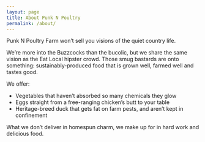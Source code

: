 ```yaml
---
layout: page
title: About Punk N Poultry
permalink: /about/
---
```


Punk N Poultry Farm won’t sell you visions of the quiet country life.

We’re more into the Buzzcocks than the bucolic, but we share the same vision as the Eat Local hipster crowd. Those smug bastards are onto something: sustainably-produced food that is grown well, farmed well and tastes good.

We offer:

* Vegetables that haven’t absorbed so many chemicals they glow
* Eggs straight from a free-ranging chicken’s butt to your table
* Heritage-breed duck that gets fat on farm pests, and aren’t kept in confinement

What we don’t deliver in homespun charm, we make up for in hard work and delicious food.
